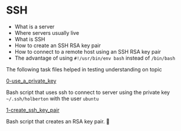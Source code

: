 # SSH



* What is a server
* Where servers usually live
* What is SSH 
* How to create an SSH RSA key pair
* How to connect to a remote host using an SSH RSA key pair
* The advantage of using `#!/usr/bin/env bash` instead of `/bin/bash`

The following task files helped in testing understanding on topic

[0-use_a_private_key](./0-use_a_private_key)

Bash script that uses ssh to connect to server using the private key `~/.ssh/holberton` with the user `ubuntu`

[1-create_ssh_key_pair](./1-create_ssh_key_pair)

Bash script that creates an RSA key pair.
👀
